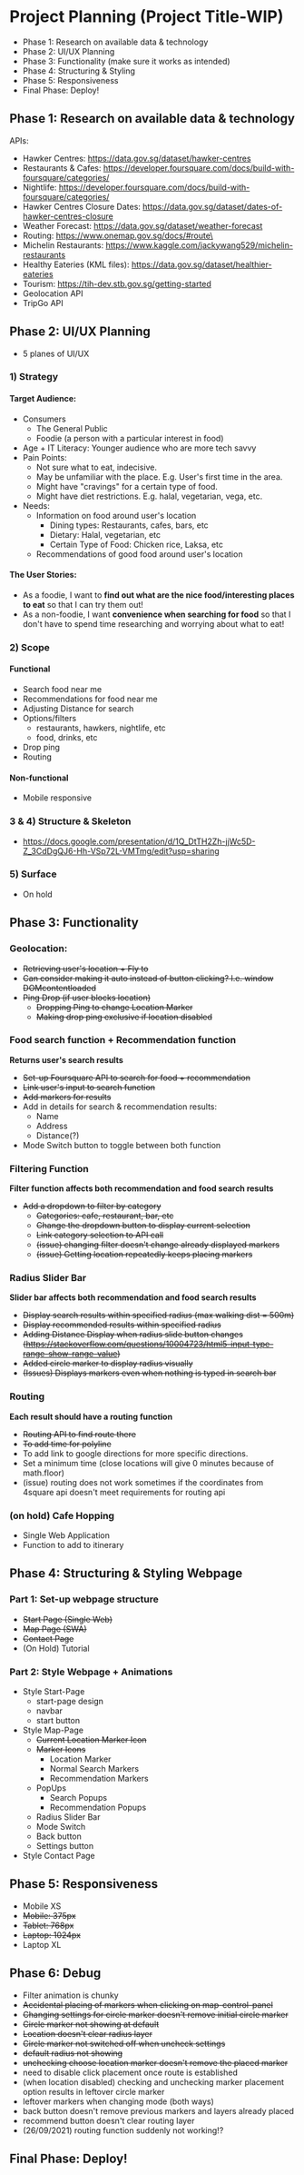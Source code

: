 # Project Planning (Project Title-WIP)

- Phase 1: Research on available data & technology
- Phase 2: UI/UX Planning
- Phase 3: Functionality (make sure it works as intended)
- Phase 4: Structuring & Styling
- Phase 5: Responsiveness
- Final Phase: Deploy!

## Phase 1: Research on available data & technology

APIs:
- Hawker Centres: https://data.gov.sg/dataset/hawker-centres
- Restaurants & Cafes: https://developer.foursquare.com/docs/build-with-foursquare/categories/
- Nightlife: https://developer.foursquare.com/docs/build-with-foursquare/categories/
- Hawker Centres Closure Dates: https://data.gov.sg/dataset/dates-of-hawker-centres-closure
- Weather Forecast: https://data.gov.sg/dataset/weather-forecast
- Routing: https://www.onemap.gov.sg/docs/#route\
- Michelin Restaurants: https://www.kaggle.com/jackywang529/michelin-restaurants
- Healthy Eateries (KML files): https://data.gov.sg/dataset/healthier-eateries
- Tourism: https://tih-dev.stb.gov.sg/getting-started
- Geolocation API
- TripGo API


## Phase 2: UI/UX Planning
- 5 planes of UI/UX

### 1) Strategy

#### Target Audience:

- Consumers
  - The General Public
  - Foodie (a person with a particular interest in food)
- Age + IT Literacy: Younger audience who are more tech savvy
- Pain Points:
  - Not sure what to eat, indecisive.
  - May be unfamiliar with the place. E.g. User's first time in the area.
  - Might have "cravings" for a certain type of food.
  - Might have diet restrictions. E.g. halal, vegetarian, vega, etc.
- Needs:
  - Information on food around user's location
    - Dining types: Restaurants, cafes, bars, etc
    - Dietary: Halal, vegetarian, etc
    - Certain Type of Food: Chicken rice, Laksa, etc
  - Recommendations of good food around user's location

#### The User Stories:

<!-- format: as a (what), I want (goal) so that (benefit) -->

- As a foodie, I want to **find out what are the nice food/interesting places to eat** so that I can try them out!
- As a non-foodie, I want **convenience when searching for food** so that I don't have to spend time researching and worrying about what to eat!

### 2) Scope

#### Functional

- Search food near me
- Recommendations for food near me
- Adjusting Distance for search
- Options/filters
  - restaurants, hawkers, nightlife, etc
  - food, drinks, etc
- Drop ping
- Routing

#### Non-functional
- Mobile responsive


### 3 & 4) Structure & Skeleton
- https://docs.google.com/presentation/d/1Q_DtTH2Zh-jjWc5D-Z_3CdDgQJ6-Hh-VSp72L-VMTmg/edit?usp=sharing


### 5) Surface
- On hold

## Phase 3: Functionality
### Geolocation:
- ~~Retrieving user's location + Fly to~~
- ~~Can consider making it auto instead of button clicking? I.e. window DOMcontentloaded~~
- ~~Ping Drop (if user blocks location)~~
  - ~~Dropping Ping to change Location Marker~~
  - ~~Making drop ping exclusive if location disabled~~
### Food search function + Recommendation function
**Returns user's search results**
- ~~Set-up Foursquare API to search for food + recommendation~~
- ~~Link user's input to search function~~
- ~~Add markers for results~~
- Add in details for search & recommendation results:
  - Name
  - Address
  - Distance(?)
- Mode Switch button to toggle between both function
### Filtering Function
**Filter function affects both recommendation and food search results**
- ~~Add a dropdown to filter by category~~
  - ~~Categories: cafe, restaurant, bar, etc~~
  - ~~Change the dropdown button to display current selection~~
  - ~~Link category selection to API call~~
  - ~~(issue) changing filter doesn't change already displayed markers~~
  - ~~(issue) Getting location repeatedly keeps placing markers~~
### Radius Slider Bar
**Slider bar affects both recommendation and food search results**
- ~~Display search results within specified radius (max walking dist = 500m)~~
- ~~Display recommended results within specified radius~~
- ~~Adding Distance Display when radius slide button changes (https://stackoverflow.com/questions/10004723/html5-input-type-range-show-range-value)~~
- ~~Added circle marker to display radius visually~~
- ~~(Issues) Displays markers even when nothing is typed in search bar~~
### Routing
**Each result should have a routing function**
- ~~Routing API to find route there~~
- ~~To add time for polyline~~
- To add link to google directions for more specific directions.
- Set a minimum time (close locations will give 0 minutes because of math.floor)
- (issue) routing does not work sometimes if the coordinates from 4square api doesn't meet requirements for routing api
### (on hold) Cafe Hopping
- Single Web Application
- Function to add to itinerary

## Phase 4: Structuring & Styling Webpage
### Part 1: Set-up webpage structure
- ~~Start Page (Single Web)~~
- ~~Map Page (SWA)~~
- ~~Contact Page~~
- (On Hold) Tutorial

### Part 2: Style Webpage + Animations
- Style Start-Page
  - start-page design
  - navbar
  - start button
- Style Map-Page
  - ~~Current Location Marker Icon~~
  - ~~Marker Icons~~
    - Location Marker
    - Normal Search Markers
    - Recommendation Markers
  - PopUps
    - Search Popups
    - Recommendation Popups
  - Radius Slider Bar
  - Mode Switch
  - Back button
  - Settings button
- Style Contact Page

## Phase 5: Responsiveness
- Mobile XS
- ~~Mobile: 375px~~
- ~~Tablet: 768px~~
- ~~Laptop: 1024px~~
- Laptop XL

## Phase 6: Debug
- Filter animation is chunky
- ~~Accidental placing of markers when clicking on map-control-panel~~
- ~~Changing settings for circle marker doesn't remove initial circle marker~~
- ~~Circle marker not showing at default~~
- ~~Location doesn't clear radius layer~~
- ~~Circle marker not switched off when uncheck settings~~
- ~~default radius not showing~~
- ~~unchecking choose location marker doesn't remove the placed marker~~
- need to disable click placement once route is established
- (when location disabled) checking and unchecking marker placement option results in leftover circle marker
- leftover markers when changing mode (both ways)
- back button doesn't remove previous markers and layers already placed
- recommend button doesn't clear routing layer
- (26/09/2021) routing function suddenly not working!?

## Final Phase: Deploy!


